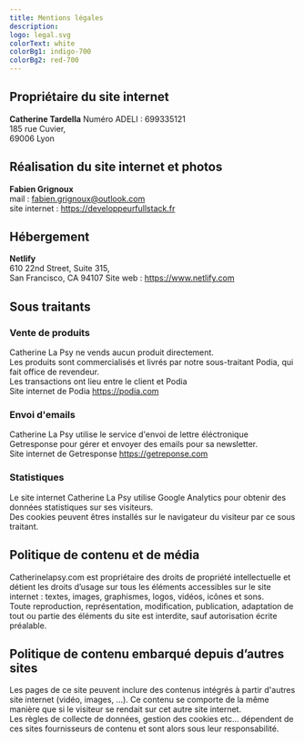 ```yaml
---
title: Mentions légales
description: 
logo: legal.svg
colorText: white
colorBg1: indigo-700
colorBg2: red-700
---
```


## Propriétaire du site internet
**Catherine Tardella** 
Numéro ADELI : 699335121   
185 rue Cuvier,  
69006 Lyon

## Réalisation du site internet et photos
**Fabien Grignoux**  
mail : fabien.grignoux@outlook.com  
site internet : <a href="https://developpeurfullstack.fr">https://developpeurfullstack.fr</a>

## Hébergement
**Netlify**  
610 22nd Street, Suite 315,  
San Francisco, CA 94107 Site web : <a href="https://www.netlify.com">https://www.netlify.com</a>

## Sous traitants

### Vente de produits
Catherine La Psy ne vends aucun produit directement.  
Les produits sont commercialisés et livrés par notre sous-traitant Podia, qui fait office de revendeur.  
Les transactions ont lieu entre le client et Podia  
Site internet de Podia <a href="https://podia.com/">https://podia.com</a>

### Envoi d'emails
Catherine La Psy utilise le service d'envoi de lettre éléctronique Getresponse pour gérer  et envoyer des emails pour sa newsletter.  
Site internet de Getresponse <a href="https://getreponse.com/">https://getreponse.com</a>

### Statistiques
Le site internet Catherine La Psy utilise Google Analytics pour obtenir des données statistiques sur ses visiteurs.  
Des cookies peuvent êtres installés sur le navigateur du visiteur par ce sous traitant.

## Politique de contenu et de média
 Catherinelapsy.com est propriétaire des droits de propriété intellectuelle et détient les droits d’usage sur tous les éléments accessibles sur le site internet : textes, images, graphismes, logos, vidéos, icônes et sons.  
 Toute reproduction, représentation, modification, publication, adaptation de tout ou partie des éléments du site est interdite, sauf autorisation écrite préalable.
## Politique de contenu embarqué depuis d’autres sites
Les pages de ce site peuvent inclure des contenus intégrés à partir d'autres site internet (vidéo, images, ...). Ce contenu se comporte de la même manière que si le visiteur se rendait sur cet autre site internet.  
Les règles de collecte de données, gestion des cookies etc... dépendent de ces sites fournisseurs de contenu et sont alors sous leur responsabilité.

